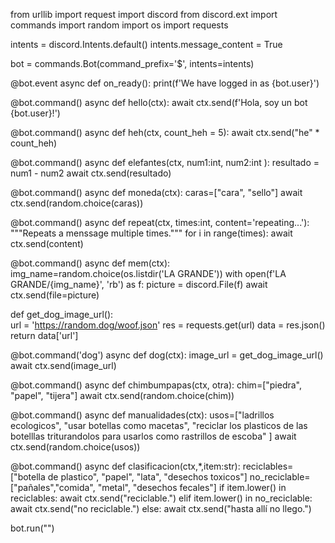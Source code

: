 from urllib import request
import discord
from discord.ext import commands
import random 
import os
import requests

intents = discord.Intents.default()
intents.message_content = True

bot = commands.Bot(command_prefix='$', intents=intents)

@bot.event
async def on_ready():
    print(f'We have logged in as {bot.user}')

@bot.command()
async def hello(ctx):
    await ctx.send(f'Hola, soy un bot {bot.user}!')

@bot.command()
async def heh(ctx, count_heh = 5):
    await ctx.send("he" * count_heh)

@bot.command()
async def elefantes(ctx, num1:int, num2:int ):
    resultado = num1 - num2
    await ctx.send(resultado)

@bot.command()
async def moneda(ctx):
    caras=["cara",
           "sello"]
    await ctx.send(random.choice(caras))


@bot.command()
async def repeat(ctx, times:int, content='repeating...'):
    """Repeats a menssage multiple times."""
    for i in range(times):
        await ctx.send(content)

@bot.command()
async def mem(ctx):
    img_name=random.choice(os.listdir('LA GRANDE'))
    with open(f'LA GRANDE/{img_name}', 'rb') as f:
        picture = discord.File(f)
    await ctx.send(file=picture)

def get_dog_image_url():    
    url = 'https://random.dog/woof.json'
    res = requests.get(url)
    data = res.json()
    return data['url']


@bot.command('dog')
async def dog(ctx):
    image_url = get_dog_image_url()
    await ctx.send(image_url)


@bot.command()
async def chimbumpapas(ctx, otra):
    chim=["piedra", "papel", "tijera"]
    await ctx.send(random.choice(chim))

@bot.command()
async def manualidades(ctx):
    usos=["ladrillos ecologicos",
           "usar botellas como macetas",
           "reciclar los plasticos de las botelllas triturandolos para usarlos como rastrillos de escoba"
           ]
    await ctx.send(random.choice(usos))

@bot.command()
async def clasificacion(ctx,*,item:str):
    reciclables=["botella de plastico", "papel", "lata", "desechos toxicos"]
    no_reciclable=["pañales","comida", "metal", "desechos fecales"]
    if item.lower() in reciclables:
        await ctx.send("reciclable.")
    elif item.lower() in no_reciclable:
        await ctx.send("no reciclable.")
    else:
        await ctx.send("hasta allí no llego.")

bot.run("")
